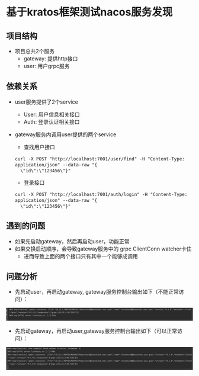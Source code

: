 # 基于kratos框架测试nacos服务发现

## 项目结构
* 项目总共2个服务
  * gateway: 提供http接口
  * user: 用户grpc服务

## 依赖关系
* user服务提供了2个service
  * User: 用户信息相关接口
  * Auth: 登录认证相关接口

* gateway服务内调用user提供的两个service
  * 查找用户接口
  
  ```shell
  curl -X POST "http://localhost:7001/user/find" -H "Content-Type: application/json" --data-raw "{
    \"id\":\"123456\"}"
  ```
  * 登录接口
  
  ```shell
  curl -X POST "http://localhost:7001/auth/login" -H "Content-Type: application/json" --data-raw "{
    \"id\":\"123456\"}"
  ```


## 遇到的问题
* 如果先启动gateway，然后再启动user，功能正常
* 如果交换启动顺序，会导致gateway服务中的 grpc ClientConn watcher卡住
  * 进而导致上面的两个接口只有其中一个能够成调用

## 问题分析
* 先启动user，再启动gateway, gateway服务控制台输出如下（不能正常访问）：

![图片1](images/1.png)

* 先启动gateway，再启动user,gateway服务控制台输出如下（可以正常访问）：

![图片2](images/2.png)